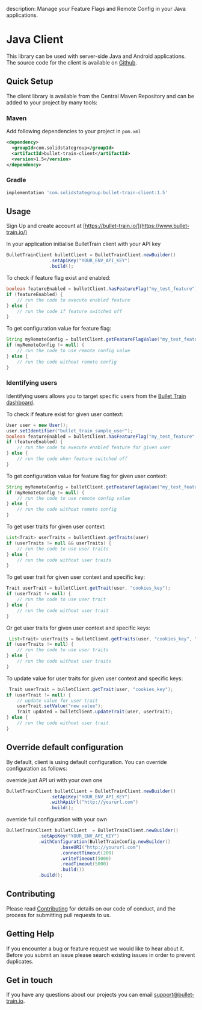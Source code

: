 description: Manage your Feature Flags and Remote Config in your Java applications.

# Java Client

This library can be used with server-side Java and Android applications. The source code for the client is available on [Github](https://github.com/BulletTrainHQ/bullet-train-java-client).

## Quick Setup

The client library is available from the Central Maven Repository and can be added to your project by many tools:

### Maven

Add following dependencies to your project in `pom.xml`

```xml
<dependency>
  <groupId>com.solidstategroup</groupId>
  <artifactId>bullet-train-client</artifactId>
  <version>1.5</version>
</dependency>
```

### Gradle

```groovy
implementation 'com.solidstategroup:bullet-train-client:1.5'
```

## Usage

Sign Up and create account at [https://bullet-train.io/](https://www.bullet-train.io/)

In your application initialise BulletTrain client with your API key

```java
BulletTrainClient bulletClient = BulletTrainClient.newBuilder()
                .setApiKey("YOUR_ENV_API_KEY")
                .build();
```

To check if feature flag exist and enabled:

```java
boolean featureEnabled = bulletClient.hasFeatureFlag("my_test_feature");
if (featureEnabled) {
    // run the code to execute enabled feature
} else {
    // run the code if feature switched off
}
```

To get configuration value for feature flag:

```java
String myRemoteConfig = bulletClient.getFeatureFlagValue("my_test_feature");
if (myRemoteConfig != null) {
    // run the code to use remote config value
} else {
    // run the code without remote config
}
```

### Identifying users

Identifying users allows you to target specific users from the [Bullet Train dashboard](https://www.bullet-train.io/).

To check if feature exist for given user context:

```java
User user = new User();
user.setIdentifier("bullet_train_sample_user");
boolean featureEnabled = bulletClient.hasFeatureFlag("my_test_feature", user);
if (featureEnabled) {
    // run the code to execute enabled feature for given user
} else {
    // run the code when feature switched off
}
```

To get configuration value for feature flag for given user context:

```java
String myRemoteConfig = bulletClient.getFeatureFlagValue("my_test_feature", user);
if (myRemoteConfig != null) {
    // run the code to use remote config value
} else {
    // run the code without remote config
}
```

To get user traits for given user context:

```java
List<Trait> userTraits = bulletClient.getTraits(user)
if (userTraits != null && userTraits) {
    // run the code to use user traits
} else {
    // run the code without user traits
}
```

To get user trait for given user context and specific key:

```java
Trait userTrait = bulletClient.getTrait(user, "cookies_key");
if (userTrait != null) {
    // run the code to use user trait
} else {
    // run the code without user trait
}
```

Or get user traits for given user context and specific keys:

```java
 List<Trait> userTraits = bulletClient.getTraits(user, "cookies_key", "other_trait");
if (userTraits != null) {
    // run the code to use user traits
} else {
    // run the code without user traits
}
```

To update value for user traits for given user context and specific keys:

```java
 Trait userTrait = bulletClient.getTrait(user, "cookies_key");
if (userTrait != null) {
    // update value for user trait
    userTrait.setValue("new value");
    Trait updated = bulletClient.updateTrait(user, userTrait);
} else {
    // run the code without user trait
}
```

## Override default configuration

By default, client is using default configuration. You can override configuration as follows:

override just API uri with your own one

```java
BulletTrainClient bulletClient = BulletTrainClient.newBuilder()
                .setApiKey("YOUR_ENV_API_KEY")
                .withApiUrl("http://yoururl.com")
                .build();
```

override full configuration with your own

```java
BulletTrainClient bulletClient  = BulletTrainClient.newBuilder()
            .setApiKey("YOUR_ENV_API_KEY")
            .withConfiguration(BulletTrainConfig.newBuilder()
                    .baseURI("http://yoururl.com")
                    .connectTimeout(200)
                    .writeTimeout(5000)
                    .readTimeout(5000)
                    .build())
            .build();

```

## Contributing

Please read [Contributing](/contributing) for details on our code of conduct, and the process for submitting pull requests to us.

## Getting Help

If you encounter a bug or feature request we would like to hear about it. Before you submit an issue please search existing issues in order to prevent duplicates.

## Get in touch

If you have any questions about our projects you can email [support@bullet-train.io](mailto:support@bullet-train.io).
